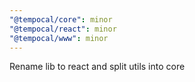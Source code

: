 ```yaml
---
"@tempocal/core": minor
"@tempocal/react": minor
"@tempocal/www": minor
---
```


Rename lib to react and split utils into core
